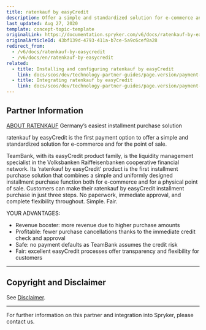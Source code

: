 ```yaml
---
title: ratenkauf by easyCredit
description: Offer a simple and standardized solution for e-commerce and for the point of sale by integrating ratenkauf by easyCredit into the Spryker Commerce OS.
last_updated: Aug 27, 2020
template: concept-topic-template
originalLink: https://documentation.spryker.com/v6/docs/ratenkauf-by-easycredit
originalArticleId: 43bf139d-4793-411a-b7ce-5a9c6cef8a28
redirect_from:
  - /v6/docs/ratenkauf-by-easycredit
  - /v6/docs/en/ratenkauf-by-easycredit
related:
  - title: Installing and configuring ratenkauf by easyCredit
    link: docs/scos/dev/technology-partner-guides/page.version/payment-partners/ratenkauf-by-easycredit/installing-and-configuring-ratenkauf-by-easycredit.html
  - title: Integrating ratenkauf by easyCredit
    link: docs/scos/dev/technology-partner-guides/page.version/payment-partners/ratenkauf-by-easycredit/integrating-ratenkauf-by-easycredit.html
---
```


## Partner Information
[ABOUT RATENKAUF](https://www.easycredit-ratenkauf.de/)
Germany’s easiest installment purchase solution

ratenkauf by easyCredit is the first payment option to offer a simple and standardized solution for e-commerce and for the point of sale.

TeamBank, with its easyCredit product family, is the liquidity management specialist in the Volksbanken Raiffeisenbanken cooperative financial network. Its ‘ratenkauf by easyCredit’ product is the first installment purchase solution that combines a simple and uniformly designed installment purchase function both for e-commerce and for a physical point of sale. Customers can make their ratenkauf by easyCredit installment purchase in just three steps. No paperwork, immediate approval, and complete flexibility throughout. Simple. Fair.

YOUR ADVANTAGES:

* Revenue booster: more revenue due to higher purchase amounts
* Profitable: fewer purchase cancellations thanks to the immediate credit check and approval
* Safe: no payment defaults as TeamBank assumes the credit risk
* Fair: excellent easyCredit processes offer transparency and flexibility for customers

---

## Copyright and Disclaimer

See [Disclaimer](https://github.com/spryker/spryker-documentation).

---
For further information on this partner and integration into Spryker, please contact us.

<div class="hubspot-form js-hubspot-form" data-portal-id="2770802" data-form-id="163e11fb-e833-4638-86ae-a2ca4b929a41" id="hubspot-1"></div>
